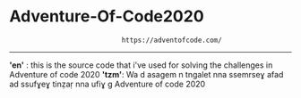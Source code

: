 # Adventure-Of-Code2020
                                https://adventofcode.com/
----

__'en'__ : this is the source code that i've used for solving the challenges in Adventure of code 2020
__'tzm'__: Wa d asagem n tngalet nna ssemrseɣ afad ad ssufɣeɣ tinẓaṛ nna ufiɣ g Adventure of code 2020
